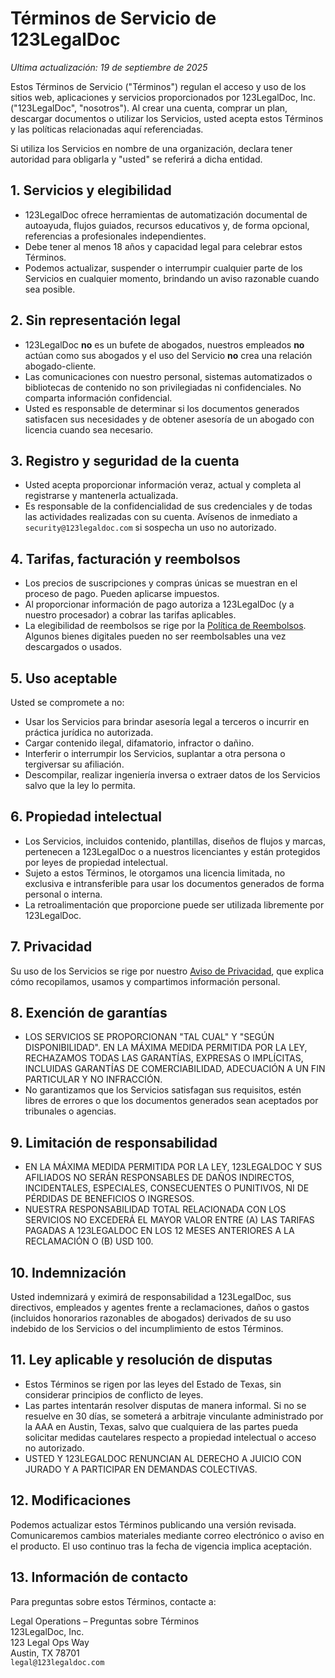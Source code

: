 # Términos de Servicio de 123LegalDoc

_Ultima actualización: 19 de septiembre de 2025_

Estos Términos de Servicio ("Términos") regulan el acceso y uso de los sitios web, aplicaciones y servicios proporcionados por 123LegalDoc, Inc. ("123LegalDoc", "nosotros"). Al crear una cuenta, comprar un plan, descargar documentos o utilizar los Servicios, usted acepta estos Términos y las políticas relacionadas aquí referenciadas.

Si utiliza los Servicios en nombre de una organización, declara tener autoridad para obligarla y "usted" se referirá a dicha entidad.

## 1. Servicios y elegibilidad
- 123LegalDoc ofrece herramientas de automatización documental de autoayuda, flujos guiados, recursos educativos y, de forma opcional, referencias a profesionales independientes.
- Debe tener al menos 18 años y capacidad legal para celebrar estos Términos.
- Podemos actualizar, suspender o interrumpir cualquier parte de los Servicios en cualquier momento, brindando un aviso razonable cuando sea posible.

## 2. Sin representación legal
- 123LegalDoc **no** es un bufete de abogados, nuestros empleados **no** actúan como sus abogados y el uso del Servicio **no** crea una relación abogado-cliente.
- Las comunicaciones con nuestro personal, sistemas automatizados o bibliotecas de contenido no son privilegiadas ni confidenciales. No comparta información confidencial.
- Usted es responsable de determinar si los documentos generados satisfacen sus necesidades y de obtener asesoría de un abogado con licencia cuando sea necesario.

## 3. Registro y seguridad de la cuenta
- Usted acepta proporcionar información veraz, actual y completa al registrarse y mantenerla actualizada.
- Es responsable de la confidencialidad de sus credenciales y de todas las actividades realizadas con su cuenta. Avísenos de inmediato a `security@123legaldoc.com` si sospecha un uso no autorizado.

## 4. Tarifas, facturación y reembolsos
- Los precios de suscripciones y compras únicas se muestran en el proceso de pago. Pueden aplicarse impuestos.
- Al proporcionar información de pago autoriza a 123LegalDoc (y a nuestro procesador) a cobrar las tarifas aplicables.
- La elegibilidad de reembolsos se rige por la [Política de Reembolsos](./refund-policy.md). Algunos bienes digitales pueden no ser reembolsables una vez descargados o usados.

## 5. Uso aceptable
Usted se compromete a no:
- Usar los Servicios para brindar asesoría legal a terceros o incurrir en práctica jurídica no autorizada.
- Cargar contenido ilegal, difamatorio, infractor o dañino.
- Interferir o interrumpir los Servicios, suplantar a otra persona o tergiversar su afiliación.
- Descompilar, realizar ingeniería inversa o extraer datos de los Servicios salvo que la ley lo permita.

## 6. Propiedad intelectual
- Los Servicios, incluidos contenido, plantillas, diseños de flujos y marcas, pertenecen a 123LegalDoc o a nuestros licenciantes y están protegidos por leyes de propiedad intelectual.
- Sujeto a estos Términos, le otorgamos una licencia limitada, no exclusiva e intransferible para usar los documentos generados de forma personal o interna.
- La retroalimentación que proporcione puede ser utilizada libremente por 123LegalDoc.

## 7. Privacidad
Su uso de los Servicios se rige por nuestro [Aviso de Privacidad](./privacy-notice.md), que explica cómo recopilamos, usamos y compartimos información personal.

## 8. Exención de garantías
- LOS SERVICIOS SE PROPORCIONAN "TAL CUAL" Y "SEGÚN DISPONIBILIDAD". EN LA MÁXIMA MEDIDA PERMITIDA POR LA LEY, RECHAZAMOS TODAS LAS GARANTÍAS, EXPRESAS O IMPLÍCITAS, INCLUIDAS GARANTÍAS DE COMERCIABILIDAD, ADECUACIÓN A UN FIN PARTICULAR Y NO INFRACCIÓN.
- No garantizamos que los Servicios satisfagan sus requisitos, estén libres de errores o que los documentos generados sean aceptados por tribunales o agencias.

## 9. Limitación de responsabilidad
- EN LA MÁXIMA MEDIDA PERMITIDA POR LA LEY, 123LEGALDOC Y SUS AFILIADOS NO SERÁN RESPONSABLES DE DAÑOS INDIRECTOS, INCIDENTALES, ESPECIALES, CONSECUENTES O PUNITIVOS, NI DE PÉRDIDAS DE BENEFICIOS O INGRESOS.
- NUESTRA RESPONSABILIDAD TOTAL RELACIONADA CON LOS SERVICIOS NO EXCEDERÁ EL MAYOR VALOR ENTRE (A) LAS TARIFAS PAGADAS A 123LEGALDOC EN LOS 12 MESES ANTERIORES A LA RECLAMACIÓN O (B) USD 100.

## 10. Indemnización
Usted indemnizará y eximirá de responsabilidad a 123LegalDoc, sus directivos, empleados y agentes frente a reclamaciones, daños o gastos (incluidos honorarios razonables de abogados) derivados de su uso indebido de los Servicios o del incumplimiento de estos Términos.

## 11. Ley aplicable y resolución de disputas
- Estos Términos se rigen por las leyes del Estado de Texas, sin considerar principios de conflicto de leyes.
- Las partes intentarán resolver disputas de manera informal. Si no se resuelve en 30 días, se someterá a arbitraje vinculante administrado por la AAA en Austin, Texas, salvo que cualquiera de las partes pueda solicitar medidas cautelares respecto a propiedad intelectual o acceso no autorizado.
- USTED Y 123LEGALDOC RENUNCIAN AL DERECHO A JUICIO CON JURADO Y A PARTICIPAR EN DEMANDAS COLECTIVAS.

## 12. Modificaciones
Podemos actualizar estos Términos publicando una versión revisada. Comunicaremos cambios materiales mediante correo electrónico o aviso en el producto. El uso continuo tras la fecha de vigencia implica aceptación.

## 13. Información de contacto
Para preguntas sobre estos Términos, contacte a:

Legal Operations – Preguntas sobre Términos  
123LegalDoc, Inc.  
123 Legal Ops Way  
Austin, TX 78701  
`legal@123legaldoc.com`